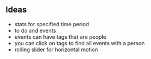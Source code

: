 ## Ideas
- stats for specified time period
- to do and events
- events can have tags that are people
- you can click on tags to find all events with a person
- rolling slider for horizontal motion
